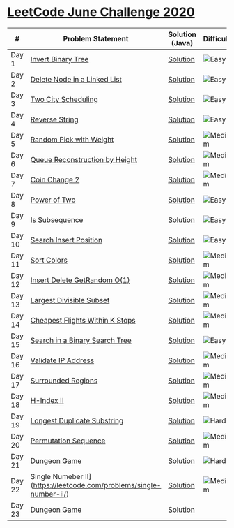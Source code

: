 # [LeetCode June Challenge 2020](https://github.com/rohitkumar-rk/Problem-Solving/tree/master/LeetCode/June%20Challenge)


| #             | Problem Statement| Solution (Java) | Difficulty |
| ----- | ------------- | ------------- | ------------- |
| Day 1  | [Invert Binary Tree](https://leetcode.com/problems/invert-binary-tree/)  | [Solution](https://github.com/rohitkumar-rk/Problem-Solving/blob/master/LeetCode/June%20Challenge/1.%20Invert%20Binary%20Tree/Solution.java) | ![Easy](https://github.com/rohitkumar-rk/Problem-Solving/blob/master/Tags/easy.svg?raw=true) |
| Day 2  | [Delete Node in a Linked List](https://leetcode.com/problems/delete-node-in-a-linked-list/)  | [Solution](https://github.com/rohitkumar-rk/Problem-Solving/blob/master/LeetCode/June%20Challenge/2.%20Delete%20Node%20in%20a%20Linked%20List/Solution.java) | ![Easy](https://github.com/rohitkumar-rk/Problem-Solving/blob/master/Tags/easy.svg?raw=true) |
| Day 3 | [Two City Scheduling](https://leetcode.com/problems/two-city-scheduling/) | [Solution](https://github.com/rohitkumar-rk/Problem-Solving/tree/master/LeetCode/June%20Challenge/3.%20Two%20City%20Scheduling) | ![Easy](https://github.com/rohitkumar-rk/Problem-Solving/blob/master/Tags/easy.svg?raw=true) |
| Day 4 | [Reverse String](https://leetcode.com/problems/reverse-string/) | [Solution](https://github.com/rohitkumar-rk/Problem-Solving/blob/master/LeetCode/June%20Challenge/4.%20Reverse%20String/Solution.java) | ![Easy](https://github.com/rohitkumar-rk/Problem-Solving/blob/master/Tags/easy.svg?raw=true) |
| Day 5 | [Random Pick with Weight](https://leetcode.com/problems/random-pick-with-weight/) | [Solution](https://github.com/rohitkumar-rk/Problem-Solving/blob/master/LeetCode/June%20Challenge/5.%20Random%20Pick%20by%20Weight/Solution.java) | ![Medium](https://github.com/rohitkumar-rk/Problem-Solving/blob/master/Tags/medium.svg?raw=true) |
| Day 6 | [Queue Reconstruction by Height](https://leetcode.com/problems/queue-reconstruction-by-height/) | [Solution](https://github.com/rohitkumar-rk/Problem-Solving/blob/master/LeetCode/June%20Challenge/6.%20Queue%20Reconstuction%20by%20Height/Solution.java) | ![Medium](https://github.com/rohitkumar-rk/Problem-Solving/blob/master/Tags/medium.svg?raw=true) |
| Day 7 | [Coin Change 2](https://leetcode.com/problems/coin-change-2/) | [Solution](https://github.com/rohitkumar-rk/Problem-Solving/blob/master/LeetCode/June%20Challenge/7.%20Coin%20Change%202/Solution.java) | ![Medium](https://github.com/rohitkumar-rk/Problem-Solving/blob/master/Tags/medium.svg?raw=true) |
| Day 8 | [Power of Two](https://leetcode.com/problems/power-of-two/) | [Solution](https://github.com/rohitkumar-rk/Problem-Solving/blob/master/LeetCode/June%20Challenge/8.%20Power%20of%202/Solution.java) | ![Easy](https://github.com/rohitkumar-rk/Problem-Solving/blob/master/Tags/easy.svg?raw=true) |
| Day 9 | [Is Subsequence](https://leetcode.com/problems/is-subsequence/) | [Solution](https://github.com/rohitkumar-rk/Problem-Solving/blob/master/LeetCode/June%20Challenge/9.%20Is%20Subsequence/Solution.java) |  ![Easy](https://github.com/rohitkumar-rk/Problem-Solving/blob/master/Tags/easy.svg?raw=true) |
| Day 10 | [Search Insert Position](https://leetcode.com/problems/search-insert-position/) | [Solution](https://github.com/rohitkumar-rk/Problem-Solving/blob/master/LeetCode/June%20Challenge/10.%20Search%20Insert%20at%20Position/Solution.java) | ![Easy](https://github.com/rohitkumar-rk/Problem-Solving/blob/master/Tags/easy.svg?raw=true) |
| Day 11 | [Sort Colors](https://leetcode.com/problems/sort-colors/) | [Solution](https://github.com/rohitkumar-rk/Problem-Solving/blob/master/LeetCode/June%20Challenge/11.%20Sort%20Colors/Solution.java) | ![Medium](https://github.com/rohitkumar-rk/Problem-Solving/blob/master/Tags/medium.svg?raw=true) |
| Day 12 | [Insert Delete GetRandom O(1)](https://leetcode.com/problems/insert-delete-getrandom-o1/) | [Solution](https://github.com/rohitkumar-rk/Problem-Solving/blob/master/LeetCode/June%20Challenge/12.%20Insert%20Delete%20GetRandom%20O(1)/Solution.java) | ![Medium](https://github.com/rohitkumar-rk/Problem-Solving/blob/master/Tags/medium.svg?raw=true) |
| Day 13 | [Largest Divisible Subset](https://leetcode.com/problems/largest-divisible-subset/) | [Solution](https://github.com/rohitkumar-rk/Problem-Solving/blob/master/LeetCode/June%20Challenge/13.%20Largest%20Divisible%20Subset/Solution.java) | ![Medium](https://github.com/rohitkumar-rk/Problem-Solving/blob/master/Tags/medium.svg?raw=true) |
| Day 14 | [Cheapest Flights Within K Stops](https://leetcode.com/problems/cheapest-flights-within-k-stops/) | [Solution](https://github.com/rohitkumar-rk/Problem-Solving/blob/master/LeetCode/June%20Challenge/14.%20Cheapest%20Flights%20Within%20K%20Stops/Solution.java) | ![Medium](https://github.com/rohitkumar-rk/Problem-Solving/blob/master/Tags/medium.svg?raw=true) |
| Day 15 | [Search in a Binary Search Tree](https://leetcode.com/problems/search-in-a-binary-search-tree/) | [Solution](https://github.com/rohitkumar-rk/Problem-Solving/blob/master/LeetCode/June%20Challenge/15.%20Search%20in%20a%20Binary%20Search%20Tree/Solution.java) | ![Easy](https://github.com/rohitkumar-rk/Problem-Solving/blob/master/Tags/easy.svg?raw=true) |
| Day 16 | [Validate IP Address](https://leetcode.com/problems/validate-ip-address/) | [Solution](https://github.com/rohitkumar-rk/Problem-Solving/blob/master/LeetCode/June%20Challenge/16.%20Validate%20IP%20Address/Solution.java) | ![Medium](https://github.com/rohitkumar-rk/Problem-Solving/blob/master/Tags/medium.svg?raw=true) |
| Day 17 | [Surrounded Regions](https://leetcode.com/problems/surrounded-regions/) | [Solution](https://github.com/rohitkumar-rk/Problem-Solving/blob/master/LeetCode/June%20Challenge/17.%20Surrounded%20Regions/Solution.java) | ![Medium](https://github.com/rohitkumar-rk/Problem-Solving/blob/master/Tags/medium.svg?raw=true) |
| Day 18 | [H-Index II](https://leetcode.com/problems/h-index-ii/) | [Solution](https://github.com/rohitkumar-rk/Problem-Solving/blob/master/LeetCode/June%20Challenge/18.%20H%20Index%20-%20II/Solution.java) | ![Medium](https://github.com/rohitkumar-rk/Problem-Solving/blob/master/Tags/medium.svg?raw=true) |
| Day 19 | [Longest Duplicate Substring](https://leetcode.com/problems/longest-duplicate-substring/) | [Solution](https://github.com/rohitkumar-rk/Problem-Solving/blob/master/LeetCode/June%20Challenge/19.%20Longest%20Duplicate%20Substring/Solution.java) | ![Hard](https://github.com/rohitkumar-rk/Problem-Solving/blob/master/Tags/hard.svg?raw=true) |
| Day 20 | [Permutation Sequence](https://leetcode.com/problems/permutation-sequence/) | [Solution](https://github.com/rohitkumar-rk/Problem-Solving/blob/master/LeetCode/June%20Challenge/20.%20Permutation%20Sequence/Solution.java) | ![Medium](https://github.com/rohitkumar-rk/Problem-Solving/blob/master/Tags/medium.svg?raw=true) |
| Day 21 | [Dungeon Game](https://leetcode.com/problems/dungeon-game/) | [Solution](https://github.com/rohitkumar-rk/Problem-Solving/blob/master/LeetCode/June%20Challenge/21.%20Dungeon%20Game/Solution.java) | ![Hard](https://github.com/rohitkumar-rk/Problem-Solving/blob/master/Tags/hard.svg?raw=true) |
| Day 22 | Single Numeber II](https://leetcode.com/problems/single-number-ii/) | [Solution](https://github.com/rohitkumar-rk/Problem-Solving/blob/master/LeetCode/June%20Challenge/22.%20Single%20Numeber%20II/Solution.java) | ![Medium](https://github.com/rohitkumar-rk/Problem-Solving/blob/master/Tags/medium.svg?raw=true) |
| Day 23 | [Dungeon Game]() | [Solution]() |

